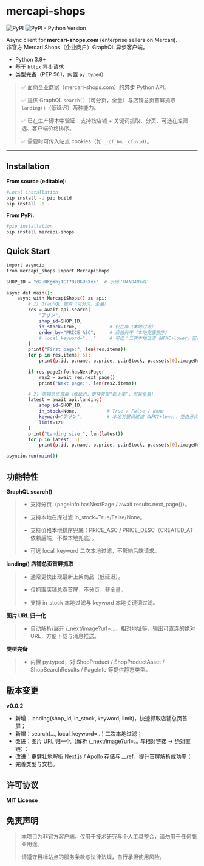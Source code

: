 # mercapi-shops

![PyPI](https://img.shields.io/pypi/v/mercapi_shops)
![PyPI - Python Version](https://img.shields.io/pypi/pyversions/mercapi_shops)

Async client for **mercari-shops.com** (enterprise sellers on Mercari).  
非官方 Mercari Shops（企业商户）GraphQL 异步客户端。

- Python 3.9+
- 基于 `httpx` 异步请求
- 类型完备（PEP 561，内置 `py.typed`）

> ✅ 面向企业商家（mercari-shops.com）的**异步** Python API。  
> 
> ✅ 提供 GraphQL `search()`（可分页，全量）与店铺总页首屏抓取 `landing()`（低延迟）两种能力。
> 
> ✅ 已在生产脚本中验证：支持按店铺 + 关键词抓取、分页、可选在库筛选、客户端价格排序。  
> 
> ✅ 需要时可传入站点 cookies（如 `__cf_bm`, `_cfuvid`）。

---

## Installation

**From source (editable):**
```bash
#Local installation
pip install -U pip build
pip install -e .
```
**From PyPi:**
```bash
#pip installation
pip install mercapi-shops
```
## Quick Start
```bash
import asyncio
from mercapi_shops import MercapiShops

SHOP_ID = "d2uUKgmbjTGT7BzBGUnXxe"  # 示例：MANDARAKE

async def main():
    async with MercapiShops() as api:
        # 1) GraphQL 搜索（可分页、全量）
        res = await api.search(
            "アゾン",
            shop_id=SHOP_ID,
            in_stock=True,            # 仅在库（本地过滤）
            order_by="PRICE_ASC",     # 价格升序（本地兜底排序）
            # local_keyword="..."     # 可选：二次本地过滤（NFKC+lower，空白分词 AND）
        )
        print("First page:", len(res.items))
        for p in res.items[:5]:
            print(p.id, p.name, p.price, p.inStock, p.assets[0].imageUrl if p.assets else None)

        if res.pageInfo.hasNextPage:
            res2 = await res.next_page()
            print("Next page:", len(res2.items))

        # 2) 店铺总页首屏（低延迟，更快发现“新上架”，但非全量）
        latest = await api.landing(
            shop_id=SHOP_ID,
            in_stock=None,           # True / False / None
            keyword="アゾン",         # 本地关键词过滤（NFKC+lower，空白分词 AND）
            limit=120
        )
        print("Landing size:", len(latest))
        for p in latest[:5]:
            print(p.id, p.name, p.price, p.inStock, p.assets[0].imageUrl if p.assets else None)

asyncio.run(main())


```

## 功能特性
**GraphQL search()**

> - 支持分页（pageInfo.hasNextPage / await results.next_page()）。
> 
> - 支持本地在库过滤 in_stock=True/False/None。
> 
> - 支持价格本地排序兜底：PRICE_ASC / PRICE_DESC（CREATED_AT 依赖后端，不做本地兜底）。
> 
> - 可选 local_keyword 二次本地过滤，不影响后端请求。

**landing() 店铺总页首屏抓取**

> - 通常更快出现最新上架商品（低延迟）。
> 
> - 仅抓取店铺总页首屏，不分页，非全量。
> 
> - 支持 in_stock 本地过滤与 keyword 本地关键词过滤。

**图片 URL 归一化**

> - 自动解析/展开 /_next/image?url=...、相对地址等，输出可直连的绝对 URL，方便下载与消息推送。

**类型完备**

> - 内置 py.typed，对 ShopProduct / ShopProductAsset / ShopSearchResults / PageInfo 等提供静态类型。


## 版本变更
**v0.0.2**
- 新增：landing(shop_id, in_stock, keyword, limit)，快速抓取店铺总页首屏；
- 新增：search(..., local_keyword=...) 二次本地过滤；
- 改进：图片 URL 归一化（解析 /_next/image?url=... 与相对链接 → 绝对直链）；
- 改进：更健壮地解析 Next.js / Apollo 存储与 __ref，提升首屏解析成功率；
- 完善类型与文档。


## 许可协议
**MIT License**

## 免责声明

>本项目为非官方客户端，仅用于技术研究与个人工具整合，请勿用于任何商业用途。
> 
>请遵守目标站点的服务条款与法律法规，自行承担使用风险。